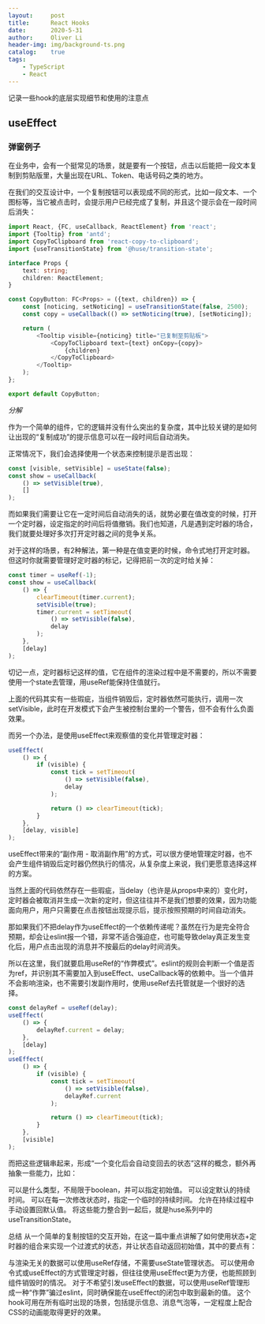 ```yaml
---
layout:     post
title:      React Hooks
date:       2020-5-31
author:     Oliver Li
header-img: img/background-ts.png
catalog:    true
tags:
    - TypeScript
    - React
---
```


记录一些hook的底层实现细节和使用的注意点

## useEffect

### 弹窗例子
在业务中，会有一个挺常见的场景，就是要有一个按钮，点击以后能把一段文本复制到剪贴版里，大量出现在URL、Token、电话号码之类的地方。

在我们的交互设计中，一个复制按钮可以表现成不同的形式，比如一段文本、一个图标等，当它被点击时，会提示用户已经完成了复制，并且这个提示会在一段时间后消失：
```ts
import React, {FC, useCallback, ReactElement} from 'react';
import {Tooltip} from 'antd';
import CopyToClipboard from 'react-copy-to-clipboard';
import {useTransitionState} from '@huse/transition-state';

interface Props {
    text: string;
    children: ReactElement;
}

const CopyButton: FC<Props> = ({text, children}) => {
    const [noticing, setNoticing] = useTransitionState(false, 2500);
    const copy = useCallback(() => setNoticing(true), [setNoticing]);

    return (
        <Tooltip visible={noticing} title="已复制至剪贴板">
            <CopyToClipboard text={text} onCopy={copy}>
                {children}
            </CopyToClipboard>
        </Tooltip>
    );
};

export default CopyButton;
```

*分解*

作为一个简单的组件，它的逻辑并没有什么突出的复杂度，其中比较关键的是如何让出现的“复制成功”的提示信息可以在一段时间后自动消失。

正常情况下，我们会选择使用一个状态来控制提示是否出现：
```ts
const [visible, setVisible] = useState(false);
const show = useCallback(
    () => setVisible(true),
    []
);
```

而如果我们需要让它在一定时间后自动消失的话，就势必要在值改变的时候，打开一个定时器，设定指定的时间后将值撤销。我们也知道，凡是遇到定时器的场合，我们就要处理好多次打开定时器之间的竞争关系。

对于这样的场景，有2种解法，第一种是在值变更的时候，命令式地打开定时器。但这时你就需要管理好定时器的标记，记得把前一次的定时给关掉：
```ts
const timer = useRef(-1);
const show = useCallback(
    () => {
        clearTimeout(timer.current);
        setVisible(true);
        timer.current = setTimeout(
            () => setVisible(false),
            delay
        );
    },
    [delay]
);
```
切记一点，定时器标记这样的值，它在组件的渲染过程中是不需要的，所以不需要使用一个state去管理，用useRef能保持住值就行。

上面的代码其实有一些瑕疵，当组件销毁后，定时器依然可能执行，调用一次setVisible，此时在开发模式下会产生被控制台里的一个警告，但不会有什么负面效果。

而另一个办法，是使用useEffect来观察值的变化并管理定时器：
```ts
useEffect(
    () => {
        if (visible) {
            const tick = setTimeout(
                () => setVisible(false),
                delay
            );

            return () => clearTimeout(tick);
        }
    },
    [delay, visible]
);
```
useEffect带来的“副作用 - 取消副作用”的方式，可以很方便地管理定时器，也不会产生组件销毁后定时器仍然执行的情况，从复杂度上来说，我们更愿意选择这样的方案。

当然上面的代码依然存在一些瑕疵，当delay（也许是从props中来的）变化时，定时器会被取消并生成一次新的定时，但这往往并不是我们想要的效果，因为功能面向用户，用户只需要在点击按钮出现提示后，提示按照预期的时间自动消失。

那如果我们不把delay作为useEffect的一个依赖传递呢？虽然在行为是完全符合预期，却会让eslint报一个错，非常不适合强迫症，也可能导致delay真正发生变化后，用户点击出现的消息并不按最后的delay时间消失。

所以在这里，我们就要启用useRef的“作弊模式”。eslint的规则会判断一个值是否为ref，并识别其不需要加入到useEffect、useCallback等的依赖中。当一个值并不会影响渲染，也不需要引发副作用时，使用useRef去托管就是一个很好的选择。
```ts
const delayRef = useRef(delay);
useEffect(
    () => {
        delayRef.current = delay;
    },
    [delay]
);
useEffect(
    () => {
        if (visible) {
            const tick = setTimeout(
                () => setVisible(false),
                delayRef.current
            );

            return () => clearTimeout(tick);
        }
    },
    [visible]
);
```
而把这些逻辑串起来，形成“一个变化后会自动变回去的状态”这样的概念，额外再抽象一些能力，比如：

可以是什么类型，不局限于boolean，并可以指定初始值。
可以设定默认的持续时间。
可以在每一次修改状态时，指定一个临时的持续时间。
允许在持续过程中手动设置回默认值。
将这些能力整合到一起后，就是huse系列中的useTransitionState。

总结
从一个简单的复制按钮的交互开始，在这一篇中重点讲解了如何使用状态+定时器的组合来实现一个过渡式的状态，并让状态自动返回初始值，其中的要点有：

与渲染无关的数据可以使用useRef存储，不需要useState管理状态。
可以使用命令式或useEffect的方式管理定时器，但往往使用useEffect更为方便，也能照顾到组件销毁时的情况。
对于不希望引发useEffect的数据，可以使用useRef管理形成一种“作弊”骗过eslint，同时确保能在useEffect的闭包中取到最新的值。
这个hook可用在所有临时出现的场景，包括提示信息、消息气泡等，一定程度上配合CSS的动画能取得更好的效果。